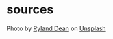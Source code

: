 

# sources

Photo by [Ryland Dean](https://unsplash.com/@ryland_dean?utm_source=unsplash&utm_medium=referral&utm_content=creditCopyText) on [Unsplash](https://unsplash.com/s/photos/code?utm_source=unsplash&utm_medium=referral&utm_content=creditCopyText)
  
  
